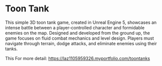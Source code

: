 # Toon Tank

This simple 3D toon tank game, created in Unreal Engine 5, showcases an intense battle between a player-controlled character and formidable enemies on the map. Designed and developed from the ground up, the game focuses on fluid combat mechanics and level design. Players must navigate through terrain, dodge attacks, and eliminate enemies using their tanks.

This 
For more detail: https://laz1105959326.myportfolio.com/toontanks
